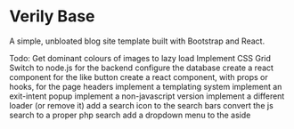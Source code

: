 # Verily Base

A simple, unbloated blog site template built with Bootstrap and React.

Todo: 	Get dominant colours of images to lazy load
	Implement CSS Grid
	Switch to node.js for the backend
	configure the database
	create a react component for the like button
	create a react component, with props or hooks, for the page headers
	implement a templating system
	implement an exit-intent popup
	implement a non-javascript version
	implement a different loader (or remove it)
	add a search icon to the search bars
	convert the js search to a proper php search
	add a dropdown menu to the aside